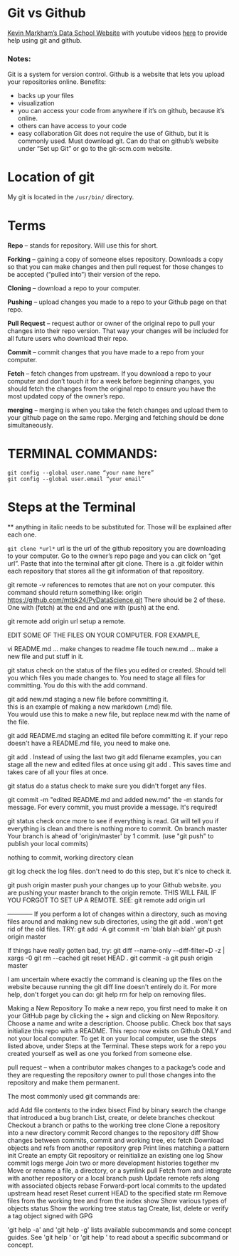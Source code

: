 # Git vs Github 
[Kevin Markham’s Data School Website](www.dataschool.io) with youtube videos [here](https://www.youtube.com/playlist?list=PL5-da3qGB5IBLMp7LtN8Nc3Efd4hJq0kD) to provide help using git and github.


### Notes:
Git is a system for version control. Github is a website that lets you upload your repositories online. 
Benefits:
-	backs up your files
-	visualization
-	you can access your code from anywhere if it’s on github, because it’s online. 
-	others can have access to your code
-	easy collaboration
Git does not require the use of Github, but it is commonly used. 
Must download git. Can do that on github’s website under “Set up Git” or go to the git-scm.com website. 


# Location of git
My git is located in the `/usr/bin/` directory. 


# Terms
__Repo__ – stands for repository. Will use this for short. 

__Forking__ – gaining a copy of someone elses repository. Downloads a copy so that you can make changes and then pull request for those changes to be accepted (“pulled into”) their version of the repo. 

__Cloning__ – download a repo to your computer. 

__Pushing__ – upload changes you made to a repo to your Github page on that repo. 

__Pull Request__ – request author or owner of the original repo to pull your changes into their repo version. That way your changes will be included for all future users who download their repo. 

__Commit__ – commit changes that you have made to a repo from your computer.

__Fetch__ – fetch changes from upstream. If you download a repo to your computer and don’t touch it for a week before beginning changes, you should fetch the changes from the original repo to ensure you have the most updated copy of the owner’s repo.  

__merging__ – merging is when you take the fetch changes and upload them to your github page on the same repo. Merging and fetching should be done simultaneously. 



# TERMINAL COMMANDS:
	git config --global user.name “your name here”
	git config --global user.email “your email”


# Steps at the Terminal 
** anything in italic needs to be substituted for. Those will be explained after each one. 


`git clone *url*`
url is the url of the github repository you are downloading to your computer. Go to the owner’s repo page and you can click on “get url”. Paste that into the terminal after git clone. There is a .git folder within each repository that stores all the git information of that repository. 

git remote -v
	references to remotes that are not on your computer. 
	this command should return something like:
	origin https://github.com/mtbk24/PyDataScience.git
	There should be 2 of these. One with (fetch) at the end 
	and one with (push) at the end. 

git remote add origin url
	setup a remote. 
	

EDIT SOME OF THE FILES ON YOUR COMPUTER.
FOR EXAMPLE, 

vi README.md
	… make changes to readme file
touch new.md
	… make a new file and put stuff in it. 

git status
	check on the status of the files you edited or created. 
	Should tell you which files you made changes to. 
	You need to stage all files for committing. You do this with the add command. 

git add new.md
	staging a new file before committing it.  
	this is an example of making a new markdown (.md) file. 		
	You would use this to make a new file, but replace new.md with the name of the file. 

git add README.md
	staging an edited file before committing it.
	if your repo doesn't have a README.md file, you need to make one. 

git add .
	Instead of using the last two   git add filename   examples, 
	you can stage all the new and edited files at once using   git add .
	This saves time and takes care of all your files at once. 

git status 
	do a status check to make sure you didn't forget any files. 

git commit -m "edited README.md and added new.md"
	the -m stands for message. For every commit, you must provide a message. 
	It's required!

git status
	check once more to see if everything is read. Git will tell you if everything is clean 
	and there is nothing more to commit.
On branch master
Your branch is ahead of 'origin/master' by 1 commit.
  (use "git push" to publish your local commits)

nothing to commit, working directory clean
	
git log
	check the log files. don't need to do this step, but it's nice to check it. 

git push origin master
	push your changes up to your Github website. 
	you are pushing your master branch to the origin remote. 
	THIS WILL FAIL IF YOU FORGOT TO SET UP A REMOTE. 
	SEE:  git remote add origin url


————
If you perform a lot of changes within a directory, such as moving files around and making new sub directories, using the  git add .  won't get rid of the old files. 
TRY:
git add -A
git commit -m 'blah blah blah'
git push origin master

If things have really gotten bad, try:
git diff --name-only --diff-filter=D -z | xargs -0 git rm --cached
git reset HEAD .
git commit -a
git push origin master

I am uncertain where exactly the command is cleaning up the files on the website because running the git diff line doesn't entirely do it.  For more help, don't forget you can do:  git help rm   for help on removing files. 


	
Making a New Repository
To make a new repo, you first need to make it on your GitHub page by clicking the + sign and clicking on New Repository. Choose a name and write a description. Choose public. 
Check box that says initialize this repo with a README. This repo now exists on Github ONLY and not your local computer. To get it on your local computer, use the steps listed above, under Steps at the Terminal. These steps work for a repo you created yourself as well as one you forked from someone else. 



pull request – when a contributor makes changes to a package’s code and they are requesting the repository owner to pull those changes into the repository and make them permanent. 


The most commonly used git commands are:

   add        Add file contents to the index
   bisect     Find by binary search the change that introduced a bug
   branch     List, create, or delete branches
   checkout   Checkout a branch or paths to the working tree
   clone      Clone a repository into a new directory
   commit     Record changes to the repository
   diff       Show changes between commits, commit and working tree, etc
   fetch      Download objects and refs from another repository
   grep       Print lines matching a pattern
   init       Create an empty Git repository or reinitialize an existing one
   log        Show commit logs
   merge      Join two or more development histories together
   mv         Move or rename a file, a directory, or a symlink
   pull       Fetch from and integrate with another repository or a local branch
   push       Update remote refs along with associated objects
   rebase     Forward-port local commits to the updated upstream head
   reset      Reset current HEAD to the specified state
   rm         Remove files from the working tree and from the index
   show       Show various types of objects
   status     Show the working tree status
   tag        Create, list, delete or verify a tag object signed with GPG

'git help -a' and 'git help -g' lists available subcommands and some
concept guides. See 'git help <command>' or 'git help <concept>'
to read about a specific subcommand or concept.


